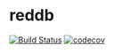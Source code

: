 # reddb

[![Build Status](https://travis-ci.org/Dvade/reddb.svg?branch=master)](https://travis-ci.org/Dvade/reddb)
[![codecov](https://codecov.io/gh/Dvade/reddb/branch/master/graph/badge.svg)](https://codecov.io/gh/Dvade/reddb)
